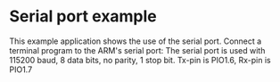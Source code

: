 Serial port example
===================

This example application shows the use of the serial port.
Connect a terminal program to the ARM's serial port:
The serial port is used with 115200 baud, 8 data bits, no parity, 1 stop bit.
Tx-pin is PIO1.6, Rx-pin is PIO1.7
